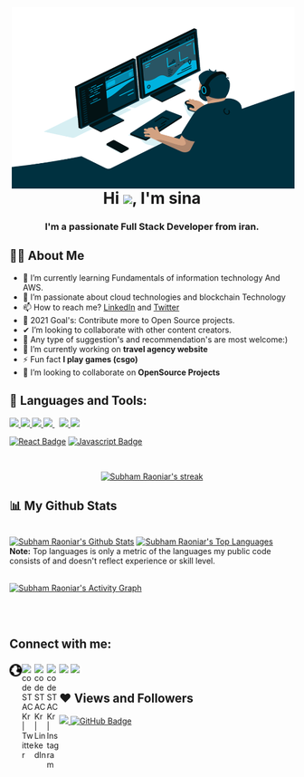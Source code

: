 

<img align="right" alt="GIF" src="https://github.com/sinagun/sinagun/blob/main/code.gif?raw=true" width="500" height="320" />
<h1 align="center">Hi <img src="https://raw.githubusercontent.com/MartinHeinz/MartinHeinz/master/wave.gif" width="30px">, I'm sina</h1>
<h3 align="center">I'm a passionate Full Stack Developer from iran.</h3>


## 🙋‍♂️ About Me

- 🌱 I’m currently learning Fundamentals of information technology And AWS.
- 👀 I’m passionate about cloud technologies and blockchain Technology
- 📫 How to reach me? [LinkedIn](https://www.linkedin.com/in/sina-salimipour-577030216/) and [Twitter](https://twitter.com/sinasalimipour)
- 🥅 2021 Goal's: Contribute more to Open Source projects.
- ✔ I’m looking to collaborate with other content creators.
- 🧿 Any type of suggestion's and recommendation's are most welcome:)
- 🔭 I’m currently working on **travel agency website**
- ⚡ Fun fact **I play games (csgo)**
- 👯 I’m looking to collaborate on **OpenSource Projects**

## 🚀 Languages and Tools:
<p align="left"> 
    <a href="https://www.w3.org/html/" target="_blank"> <img src="https://img.icons8.com/color/48/000000/html-5.png"/> </a> 
    <a href="https://www.w3schools.com/css/" target="_blank"> <img src="https://img.icons8.com/color/48/000000/css3.png"/> </a> 
    <a href="https://www.python.org" target="_blank"> <img src="https://img.icons8.com/color/48/000000/python.png"/> </a> 
    <a style="padding-right:8px;" href="https://www.mysql.com/" target="_blank"> <img src="https://img.icons8.com/fluent/50/000000/mysql-logo.png"/> </a>
    <a href="https://git-scm.com/" target="_blank"> <img src="https://img.icons8.com/color/48/000000/git.png"/> </a>
    <a href="#" target="_blank"> <img src="https://img.icons8.com/officel/48/000000/php-logo.png"/> </a> 
</p>

 [![React Badge](https://img.shields.io/badge/-React-61DBFB?style=for-the-badge&labelColor=black&logo=react&logoColor=61DBFB)](#)
 [![Javascript Badge](https://img.shields.io/badge/-Javascript-F0DB4F?style=for-the-badge&labelColor=black&logo=javascript&logoColor=F0DB4F)](#)

 
 
 
<br/>

<p align="center">
    <a href="https://github.com/sinagun/github-readme-streak-stats">
        <img title="🔥 Get streak stats for your profile at git.io/streak-stats" alt="Subham Raoniar's streak" src="https://github-readme-streak-stats.herokuapp.com/?user=sinagun&theme=black-ice&hide_border=true&stroke=0000&background=060A0CD0"/>
    </a>
</p>

## 📊 My Github Stats

  <br/>
    <a href="https://github.com/sinagun/github-readme-stats"><img alt="Subham Raoniar's Github Stats" src="https://github-readme-stats.vercel.app/api?username=sinagun&show_icons=true&count_private=true&theme=react&hide_border=true&bg_color=170e0d" /></a>
  <a href="https://github.com/sinagun/github-readme-stats"><img alt="Subham Raoniar's Top Languages" src="https://github-readme-stats.vercel.app/api/top-langs/?username=sinagun&langs_count=8&count_private=true&layout=compact&theme=react&hide_border=true&bg_color=343434" /></a>
  <br/>
  <b>Note:</b> Top languages is only a metric of the languages my public code consists of and doesn't reflect experience or skill level.


<br/>
<br/>

<a href="https://github.com/sinagun/github-readme-activity-graph"><img alt="Subham Raoniar's Activity Graph" src="https://activity-graph.herokuapp.com/graph?username=sinagun&bg_color=0D1117&color=5BCDEC&line=5BCDEC&point=FFFFFF&hide_border=true" /></a>

<br/>
<br/>

## Connect with me:
###

<img align="left" alt="codeSTACKr.com" width="22px" src="https://raw.githubusercontent.com/iconic/open-iconic/master/svg/globe.svg" />
<img align="left" alt="codeSTACKr | Twitter" width="22px" src="https://cdn.jsdelivr.net/npm/simple-icons@v3/icons/twitter.svg" />
<img align="left" alt="codeSTACKr | LinkedIn" width="22px" src="https://cdn.jsdelivr.net/npm/simple-icons@v3/icons/linkedin.svg" />
<img align="left" alt="codeSTACKr | Instagram" width="22px" src="https://cdn.jsdelivr.net/npm/simple-icons@v3/icons/instagram.svg" />
<p align="left">

<a href = "#"><img src="https://img.icons8.com/fluent/96/000000/send-mass-email.png"/></a>
<a href = "#"><img src="https://img.icons8.com/fluent/96/000000/signal-app.png"/></a>

</p>


## ❤ Views and Followers
<a href="https://github.com/Meghna-DAS/github-profile-views-counter">
    <img src="https://komarev.com/ghpvc/?username=sinagun">
</a>
<a href="https://github.com/sinagun?tab=followers"><img src="https://img.shields.io/github/followers/sinagun?label=Followers&style=social" alt="GitHub Badge"></a>
